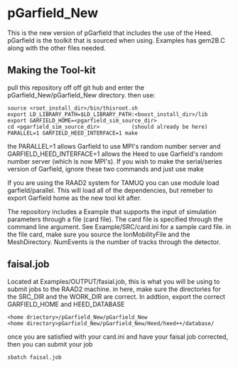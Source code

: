 # pGarfield_New
This is the new version of pGarfield that includes the use of the Heed. pGarfield is the toolkit that is sourced when using. Examples has gem2B.C along with the other files needed.

## Making the Tool-kit
pull this repository off off git hub and enter the pGarfield_New/pGarfield_New directory. then use: 

```
source <root_install_dir>/bin/thisroot.sh
export LD_LIBRARY_PATH=$LD_LIBRARY_PATH:<boost_install_dir>/lib
export GARFIELD_HOME=<pgarfield_sim_source_dir>
cd <pgarfield_sim_source_dir>          (should already be here)
PARALLEL=1 GARFIELD_HEED_INTERFACE=1 make
```
the PARALLEL=1 allows Garfield to use MPI's random number server and GARFIELD_HEED_INTERFACE=1 allows the Heed to use Garfield's random number server (which is now MPI's). If you wish to make the serial/series version of Garfield, ignore these two commands and just use make

If you are using the RAAD2 system for TAMUQ you can use module load garfield/parallel. This will load all of the dependencies, but remeber to export Garfield home as the new tool kit after.

The repository includes a Example that supports the input of simulation parameters through a file (card file). The card file is specified through the command line argument. See Example/SRC/card.ini for a sample card file. in the file card, make sure you source the IonMobilityFile and the MeshDirectory. NumEvents is the number of tracks through the detector.

## faisal.job
Located at Examples/OUTPUT/fasial.job, this is what you will be using to submit jobs to the RAAD2 machine. in here, make sure the directories for the SRC_DIR and the WORK_DIR are correct. In addtion, export the correct GARFIELD_HOME and HEED_DATABASE
```
<home driectory>/pGarfield_New/pGarfield_New
<home directory>pGarfield_New/pGarfield_New/Heed/heed++/database/
```
once you are satisfied with your card.ini and have your faisal job corrected, then you can submit your job
```
sbatch faisal.job
```
